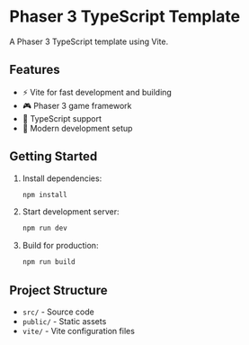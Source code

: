 # Phaser 3 TypeScript Template

A Phaser 3 TypeScript template using Vite.

## Features

- ⚡ Vite for fast development and building
- 🎮 Phaser 3 game framework
- 📝 TypeScript support
- 🎨 Modern development setup

## Getting Started

1. Install dependencies:
   ```bash
   npm install
   ```

2. Start development server:
   ```bash
   npm run dev
   ```

3. Build for production:
   ```bash
   npm run build
   ```

## Project Structure

- `src/` - Source code
- `public/` - Static assets
- `vite/` - Vite configuration files

<!-- Test sync trigger - $(date) - Retest after fixes -->
